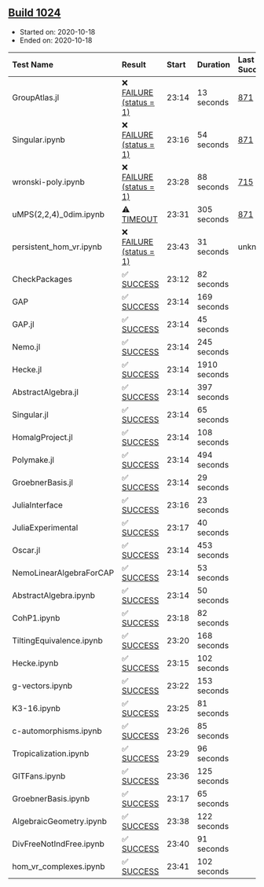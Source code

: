 ## [Build 1024](https://oscarci.mathematik.uni-kl.de/job/oscar-stable/1024/)

* Started on: 2020-10-18
* Ended on: 2020-10-18

| Test Name    | Result | Start | Duration | Last Success | First Failure |
|:-------------|:-------|:------|:---------|:-------------|:--------------|
| GroupAtlas.jl | ❌ [FAILURE (status = 1)](https://oscarci.mathematik.uni-kl.de/job/oscar-stable/1024/artifact/logs/build-1024/GroupAtlas.jl.log) | 23:14 | 13 seconds | [871](https://oscarci.mathematik.uni-kl.de/job/oscar-stable/871/) | [872](https://oscarci.mathematik.uni-kl.de/job/oscar-stable/872/) |
| Singular.ipynb | ❌ [FAILURE (status = 1)](https://oscarci.mathematik.uni-kl.de/job/oscar-stable/1024/artifact/logs/build-1024/Singular.ipynb.log) | 23:16 | 54 seconds | [871](https://oscarci.mathematik.uni-kl.de/job/oscar-stable/871/) | [872](https://oscarci.mathematik.uni-kl.de/job/oscar-stable/872/) |
| wronski-poly.ipynb | ❌ [FAILURE (status = 1)](https://oscarci.mathematik.uni-kl.de/job/oscar-stable/1024/artifact/logs/build-1024/wronski-poly.ipynb.log) | 23:28 | 88 seconds | [715](https://oscarci.mathematik.uni-kl.de/job/oscar-stable/715/) | [716](https://oscarci.mathematik.uni-kl.de/job/oscar-stable/716/) |
| uMPS(2,2,4)_0dim.ipynb | ⚠ [TIMEOUT](https://oscarci.mathematik.uni-kl.de/job/oscar-stable/1024/artifact/logs/build-1024/uMPS-2-2-4-_0dim.ipynb.log) | 23:31 | 305 seconds | [871](https://oscarci.mathematik.uni-kl.de/job/oscar-stable/871/) | [872](https://oscarci.mathematik.uni-kl.de/job/oscar-stable/872/) |
| persistent_hom_vr.ipynb | ❌ [FAILURE (status = 1)](https://oscarci.mathematik.uni-kl.de/job/oscar-stable/1024/artifact/logs/build-1024/persistent_hom_vr.ipynb.log) | 23:43 | 31 seconds | unknown | unknown |
| CheckPackages | ✅ [SUCCESS](https://oscarci.mathematik.uni-kl.de/job/oscar-stable/1024/artifact/logs/build-1024/CheckPackages.log) | 23:12 | 82 seconds |  |  |
| GAP | ✅ [SUCCESS](https://oscarci.mathematik.uni-kl.de/job/oscar-stable/1024/artifact/logs/build-1024/GAP.log) | 23:14 | 169 seconds |  |  |
| GAP.jl | ✅ [SUCCESS](https://oscarci.mathematik.uni-kl.de/job/oscar-stable/1024/artifact/logs/build-1024/GAP.jl.log) | 23:14 | 45 seconds |  |  |
| Nemo.jl | ✅ [SUCCESS](https://oscarci.mathematik.uni-kl.de/job/oscar-stable/1024/artifact/logs/build-1024/Nemo.jl.log) | 23:14 | 245 seconds |  |  |
| Hecke.jl | ✅ [SUCCESS](https://oscarci.mathematik.uni-kl.de/job/oscar-stable/1024/artifact/logs/build-1024/Hecke.jl.log) | 23:14 | 1910 seconds |  |  |
| AbstractAlgebra.jl | ✅ [SUCCESS](https://oscarci.mathematik.uni-kl.de/job/oscar-stable/1024/artifact/logs/build-1024/AbstractAlgebra.jl.log) | 23:14 | 397 seconds |  |  |
| Singular.jl | ✅ [SUCCESS](https://oscarci.mathematik.uni-kl.de/job/oscar-stable/1024/artifact/logs/build-1024/Singular.jl.log) | 23:14 | 65 seconds |  |  |
| HomalgProject.jl | ✅ [SUCCESS](https://oscarci.mathematik.uni-kl.de/job/oscar-stable/1024/artifact/logs/build-1024/HomalgProject.jl.log) | 23:14 | 108 seconds |  |  |
| Polymake.jl | ✅ [SUCCESS](https://oscarci.mathematik.uni-kl.de/job/oscar-stable/1024/artifact/logs/build-1024/Polymake.jl.log) | 23:14 | 494 seconds |  |  |
| GroebnerBasis.jl | ✅ [SUCCESS](https://oscarci.mathematik.uni-kl.de/job/oscar-stable/1024/artifact/logs/build-1024/GroebnerBasis.jl.log) | 23:14 | 29 seconds |  |  |
| JuliaInterface | ✅ [SUCCESS](https://oscarci.mathematik.uni-kl.de/job/oscar-stable/1024/artifact/logs/build-1024/JuliaInterface.log) | 23:16 | 23 seconds |  |  |
| JuliaExperimental | ✅ [SUCCESS](https://oscarci.mathematik.uni-kl.de/job/oscar-stable/1024/artifact/logs/build-1024/JuliaExperimental.log) | 23:17 | 40 seconds |  |  |
| Oscar.jl | ✅ [SUCCESS](https://oscarci.mathematik.uni-kl.de/job/oscar-stable/1024/artifact/logs/build-1024/Oscar.jl.log) | 23:14 | 453 seconds |  |  |
| NemoLinearAlgebraForCAP | ✅ [SUCCESS](https://oscarci.mathematik.uni-kl.de/job/oscar-stable/1024/artifact/logs/build-1024/NemoLinearAlgebraForCAP.log) | 23:14 | 53 seconds |  |  |
| AbstractAlgebra.ipynb | ✅ [SUCCESS](https://oscarci.mathematik.uni-kl.de/job/oscar-stable/1024/artifact/logs/build-1024/AbstractAlgebra.ipynb.log) | 23:14 | 50 seconds |  |  |
| CohP1.ipynb | ✅ [SUCCESS](https://oscarci.mathematik.uni-kl.de/job/oscar-stable/1024/artifact/logs/build-1024/CohP1.ipynb.log) | 23:18 | 82 seconds |  |  |
| TiltingEquivalence.ipynb | ✅ [SUCCESS](https://oscarci.mathematik.uni-kl.de/job/oscar-stable/1024/artifact/logs/build-1024/TiltingEquivalence.ipynb.log) | 23:20 | 168 seconds |  |  |
| Hecke.ipynb | ✅ [SUCCESS](https://oscarci.mathematik.uni-kl.de/job/oscar-stable/1024/artifact/logs/build-1024/Hecke.ipynb.log) | 23:15 | 102 seconds |  |  |
| g-vectors.ipynb | ✅ [SUCCESS](https://oscarci.mathematik.uni-kl.de/job/oscar-stable/1024/artifact/logs/build-1024/g-vectors.ipynb.log) | 23:22 | 153 seconds |  |  |
| K3-16.ipynb | ✅ [SUCCESS](https://oscarci.mathematik.uni-kl.de/job/oscar-stable/1024/artifact/logs/build-1024/K3-16.ipynb.log) | 23:25 | 81 seconds |  |  |
| c-automorphisms.ipynb | ✅ [SUCCESS](https://oscarci.mathematik.uni-kl.de/job/oscar-stable/1024/artifact/logs/build-1024/c-automorphisms.ipynb.log) | 23:26 | 85 seconds |  |  |
| Tropicalization.ipynb | ✅ [SUCCESS](https://oscarci.mathematik.uni-kl.de/job/oscar-stable/1024/artifact/logs/build-1024/Tropicalization.ipynb.log) | 23:29 | 96 seconds |  |  |
| GITFans.ipynb | ✅ [SUCCESS](https://oscarci.mathematik.uni-kl.de/job/oscar-stable/1024/artifact/logs/build-1024/GITFans.ipynb.log) | 23:36 | 125 seconds |  |  |
| GroebnerBasis.ipynb | ✅ [SUCCESS](https://oscarci.mathematik.uni-kl.de/job/oscar-stable/1024/artifact/logs/build-1024/GroebnerBasis.ipynb.log) | 23:17 | 65 seconds |  |  |
| AlgebraicGeometry.ipynb | ✅ [SUCCESS](https://oscarci.mathematik.uni-kl.de/job/oscar-stable/1024/artifact/logs/build-1024/AlgebraicGeometry.ipynb.log) | 23:38 | 122 seconds |  |  |
| DivFreeNotIndFree.ipynb | ✅ [SUCCESS](https://oscarci.mathematik.uni-kl.de/job/oscar-stable/1024/artifact/logs/build-1024/DivFreeNotIndFree.ipynb.log) | 23:40 | 91 seconds |  |  |
| hom_vr_complexes.ipynb | ✅ [SUCCESS](https://oscarci.mathematik.uni-kl.de/job/oscar-stable/1024/artifact/logs/build-1024/hom_vr_complexes.ipynb.log) | 23:41 | 102 seconds |  |  |
